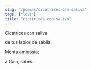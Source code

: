 ```yaml
---
slug: "/poemas/cicatrices-con-saliva"
tags: ["love"]
title: "cicatrices-con-saliva"
---
```

Cicatrices con saliva

de tus labios de sábila.

Menta ambrosía;

a Gaia, sabes.